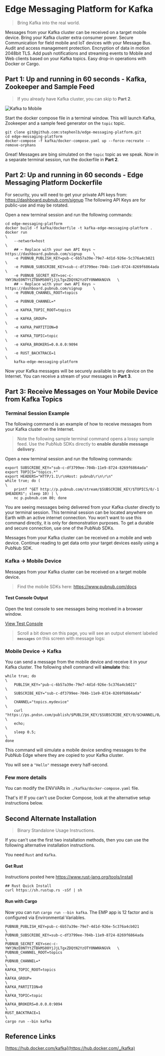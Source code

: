 # Edge Messaging Platform for Kafka
> Bring Kafka into the real world.

Messages from your Kafka cluster can be received
on a target mobile device.
Bring your Kafka cluster extra consumer power.
Secure Communication for field mobile and IoT devices with your Message Bus.
Audit and access management protection.
Encryption of data in motion 2048bit TLS.
Add push notifications and streaming events to Mobile and Web clients
based on your Kafka topics.
Easy drop-in operations with Docker or Cargo.

## Part 1: Up and running in 60 seconds - Kafka, Zookeeper and Sample Feed

> If you already have Kafka cluster, you can skip to **Part 2**.

![Kafka to Mobile](https://i.imgur.com/aweweBQ.gif)

Start the docker compose file in a terminal window.
This will launch Kafka, Zookeeper and
a sample feed generator on the `topic` topic.

```shell
git clone git@github.com:stephenlb/edge-messaging-platform.git
cd edge-messaging-platform
docker-compose -f kafka/docker-compose.yaml up --force-recreate --remove-orphans
```

Great!
Messages are bing simulated on the `topic` topic as we speak.
Now in a separate terminal session, run the dockerfile in **Part 2**.

## Part 2: Up and running in 60 seconds - Edge Messaging Platform Dockerfile

For security, you will need to get your private API keys from: 
https://dashboard.pubnub.com/signup
The following API Keys are for public-use and may be rotated.

Open a new terminal session and run the following commands:

```shell
cd edge-messaging-platform
docker build -f kafka/dockerfile -t kafka-edge-messaging-platform .
docker run                                                                        \
    --network=host                                                                \
    ## ~ Replace with your own API Keys ~ https://dashboard.pubnub.com/signup     \
    -e PUBNUB_PUBLISH_KEY=pub-c-6b57a39e-79e7-4d1d-926e-5c376a4cb021              \
    -e PUBNUB_SUBSCRIBE_KEY=sub-c-df3799ee-704b-11e9-8724-8269f6864ada            \
    -e PUBNUB_SECRET_KEY=sec-c-YWY3NzE0NTYtZTBkMS00YjJjLTgxZDQtN2YzOTY0NWNkNGVk   \
    ## ~ Replace with your own API Keys ~ https://dashboard.pubnub.com/signup     \
    -e PUBNUB_CHANNEL_ROOT=topics                                                 \
    -e PUBNUB_CHANNEL=*                                                           \
    -e KAFKA_TOPIC_ROOT=topics                                                    \
    -e KAFKA_GROUP=                                                               \
    -e KAFKA_PARTITION=0                                                          \
    -e KAFKA_TOPIC=topic                                                          \
    -e KAFKA_BROKERS=0.0.0.0:9094                                                 \
    -e RUST_BACKTRACE=1                                                           \
    kafka-edge-messaging-platform
```

Now your Kafka messages will be securely available to any device on the Internet.
You can receive a stream of your messages in **Part 3**.

## Part 3: Receive Messages on Your Mobile Device from Kafka Topics

### Terminal Session Example

The following command is an example of how to receive messages from
your Kafka cluster on the Internet.

> Note the following sample terminal command opens a lossy sample feed.
> Use the PubNub SDKs directly to **enable durable message delivery**.

Open a new terminal session and run the following commands:

```shell
export SUBSCRIBE_KEY="sub-c-df3799ee-704b-11e9-8724-8269f6864ada"
export TOPICS="topics.*"
export HEADERS="HTTP/1.1\r\nHost: pubnub\r\n\r\n"
while true; do (                                                                              \
    printf "GET http://p.pubnub.com/stream/$SUBSCRIBE_KEY/$TOPICS/0/-1 $HEADERS"; sleep 10) | \
    nc p.pubnub.com 80; done
```

You are seeing messages being delivered from your Kafka cluster directly to your terminal session.
This terminal session can be located anywhere on Earth with an active internet connection.
You won't want to use this command directly, it is only for demonstration purposes.
To get a durable and secure connection, use one of the PubNub SDKs.

Messages from your Kafka cluster can be received on a mobile and web device.
Continue reading to get data onto your target devices easily using a PubNub SDK.

### Kafka -> Mobile Device

Messages from your Kafka cluster can be received
on a target mobile device.

> Find the mobile SDKs here: https://www.pubnub.com/docs

#### Test Console Output

Open the test console to see messages being received in a browser window.

[View Test Console](https://www.pubnub.com//docs/console?channel=topics.*&sub=sub-c-df3799ee-704b-11e9-8724-8269f6864ada&pub=pub-c-6b57a39e-79e7-4d1d-926e-5c376a4cb021)

> Scroll a bit down on this page, you will see an output
element labeled **`messages`** on this screen with message logs:

### Mobile Device -> Kafka

You can send a message from the mobile device and receive it in your Kafka cluster.
The following shell command will **simulate** this:

```shell
while true; do                                                                                \
    PUBLISH_KEY="pub-c-6b57a39e-79e7-4d1d-926e-5c376a4cb021"                                  \
    SUBSCRIBE_KEY="sub-c-df3799ee-704b-11e9-8724-8269f6864ada"                                \
    CHANNEL="topics.mydevice"                                                                 \
    curl "https://ps.pndsn.com/publish/$PUBLISH_KEY/$SUBSCRIBE_KEY/0/$CHANNEL/0/%22Hello%22"; \
    echo;                                                                                     \
    sleep 0.5;                                                                                \
done
```

This command will simulate a mobile device sending messages to the PubNub Edge
where they are copied to your Kafka cluster.

You will see a `"Hello"` message every half-second.

### Few more details

You can modify the ENVVARs in `./kafka/docker-compose.yaml` file.

That's it!
If you can't use Docker Compose,
look at the alternative setup instructions below.

## Second Alternate Installation

> Binary Standalone Usage Instructions.

If you can't use the first two installation methods,
then you can use the following alternative installation instructions.

You need `Rust` and `Kafka`.

#### Get Rust

Instructions posted here
https://www.rust-lang.org/tools/install

```shell
## Rust Quick Install
curl https://sh.rustup.rs -sSf | sh
```

#### Run with Cargo

Now you can run `cargo run --bin kafka`.
The EMP app is 12 factor and is configured via Environmental Variables.

```shell
PUBNUB_PUBLISH_KEY=pub-c-6b57a39e-79e7-4d1d-926e-5c376a4cb021              \
PUBNUB_SUBSCRIBE_KEY=sub-c-df3799ee-704b-11e9-8724-8269f6864ada            \
PUBNUB_SECRET_KEY=sec-c-YWY3NzE0NTYtZTBkMS00YjJjLTgxZDQtN2YzOTY0NWNkNGVk   \
PUBNUB_CHANNEL_ROOT=topics                                                 \
PUBNUB_CHANNEL=*                                                           \
KAFKA_TOPIC_ROOT=topics                                                    \
KAFKA_GROUP=                                                               \
KAFKA_PARTITION=0                                                          \
KAFKA_TOPIC=topic                                                          \
KAFKA_BROKERS=0.0.0.0:9094                                                 \
RUST_BACKTRACE=1                                                           \
cargo run --bin kafka
```

## Reference Links

[https://hub.docker.com/kafka](https://hub.docker.com/_/kafka)
